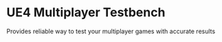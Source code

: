 # UE4 Multiplayer Testbench
Provides reliable way to test your multiplayer games with accurate results
